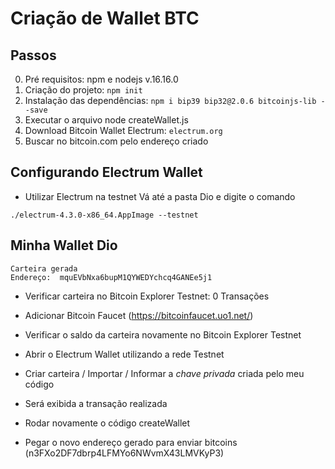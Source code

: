 # Criação de Wallet BTC


## Passos
0. Pré requisitos: npm e nodejs v.16.16.0
1. Criação do projeto: `npm init`
2. Instalação das dependências: `npm i bip39 bip32@2.0.6 bitcoinjs-lib --save`
3. Executar o arquivo node createWallet.js
4. Download Bitcoin Wallet Electrum: `electrum.org`
5. Buscar no bitcoin.com pelo endereço criado

## Configurando Electrum Wallet
- Utilizar Electrum na testnet
Vá até a pasta Dio e digite o comando

```
./electrum-4.3.0-x86_64.AppImage --testnet
```

## Minha Wallet Dio
```
Carteira gerada
Endereço:  mquEVbNxa6bupM1QYWEDYchcq4GANEe5j1
```

- Verificar carteira no Bitcoin Explorer Testnet: 0 Transações

- Adicionar Bitcoin Faucet (https://bitcoinfaucet.uo1.net/)

- Verificar o saldo da carteira novamente no Bitcoin Explorer Testnet

- Abrir o Electrum Wallet utilizando a rede Testnet

- Criar carteira / Importar / Informar a *chave privada* criada pelo meu código

- Será exibida a transação realizada

- Rodar novamente o código createWallet

- Pegar o novo endereço gerado para enviar bitcoins (n3FXo2DF7dbrp4LFMYo6NWvmX43LMVKyP3)